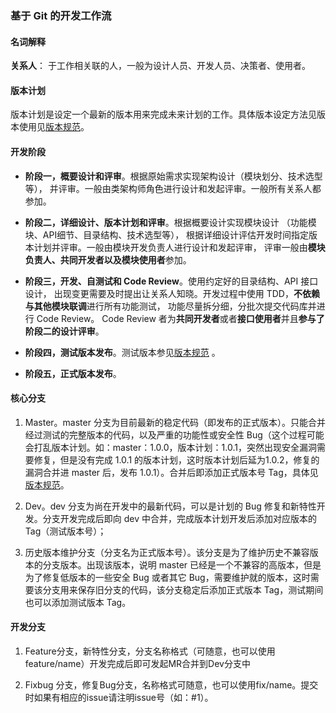 ### 基于 Git 的开发工作流

#### 名词解释

**关系人**： 于工作相关联的人，一般为设计人员、开发人员、决策者、使用者。

#### 版本计划

版本计划是设定一个最新的版本用来完成未来计划的工作。具体版本设定方法见版本使用见[版本规范](./version.md)。

#### 开发阶段

* **阶段一，概要设计和评审**。根据原始需求实现架构设计（模块划分、技术选型等），
并评审。一般由类架构师角色进行设计和发起评审。一般所有关系人都参加。

* **阶段二，详细设计、版本计划和评审**。根据概要设计实现模块设计
（功能模块、API细节、目录结构、技术选型等），
根据详细设计评估开发时间指定版本计划并评审。一般由模块开发负责人进行设计和发起评审，
评审一般由**模块负责人、共同开发者以及模块使用者**参加。

* **阶段三，开发、自测试和 Code Review**。使用约定好的目录结构、API 接口设计，
出现变更需要及时提出让关系人知晓。开发过程中使用 TDD，**不依赖与其他模块联调**进行所有功能测试，
功能尽量拆分细，分批次提交代码库并进行 Code Review。
Code Review 者为**共同开发者**或者**接口使用者**并且**参与了阶段二的设计评审**。

* **阶段四，测试版本发布**。测试版本参见[版本规范](./version.md) 。

* **阶段五，正式版本发布**。

#### 核心分支

1. Master。master 分支为目前最新的稳定代码（即发布的正式版本）。只能合并经过测试的完整版本的代码，以及严重的功能性或安全性 Bug（这个过程可能会打乱版本计划。如：master：1.0.0，版本计划：1.0.1，突然出现安全漏洞需要修复，但是没有完成 1.0.1 的版本计划，这时版本计划后延为1.0.2，修复的漏洞合并进 master 后，发布 1.0.1）。合并后即添加正式版本号
Tag，具体见[版本规范](./version.md)。

2. Dev。dev 分支为尚在开发中的最新代码，可以是计划的 Bug 修复和新特性开发。分支开发完成后即向 dev 中合并，完成版本计划开发后添加对应版本的 Tag（测试版本号）；

3. 历史版本维护分支（分支名为正式版本号）。该分支是为了维护历史不兼容版本的分支版本。出现该版本，说明 master 已经是一个不兼容的高版本，但是为了修复低版本的一些安全 Bug 或者其它 Bug，需要维护就的版本，这时需要该分支用来保存旧分支的代码，该分支稳定后添加正式版本 Tag，测试期间也可以添加测试版本 Tag。

#### 开发分支

1. Feature分支，新特性分支，分支名称格式（可随意，也可以使用feature/name）开发完成后即可发起MR合并到Dev分支中

2. Fixbug 分支，修复Bug分支，名称格式可随意，也可以使用fix/name。提交时如果有相应的issue请注明issue号（如：#1）。
